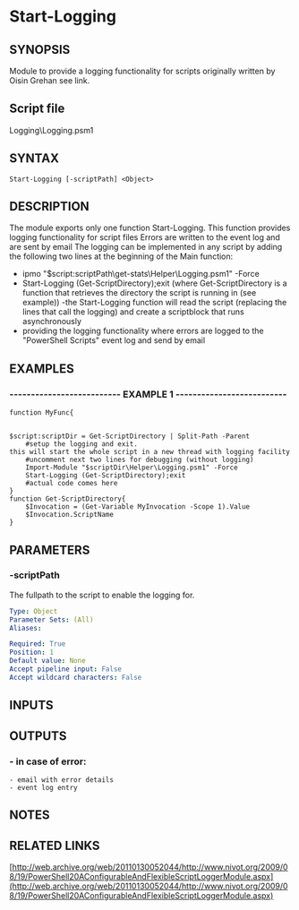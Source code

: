 # Start-Logging

## SYNOPSIS
Module to provide a logging functionality for scripts originally written by Oisin Grehan
see link.

## Script file
Logging\Logging.psm1

## SYNTAX

```
Start-Logging [-scriptPath] <Object>
```

## DESCRIPTION
The module exports only one function Start-Logging.
This function provides logging 
functionality for script files
Errors are written to the event log and are sent by email
The logging can be implemented in any script by adding the following two lines at the beginning of the Main function:
- ipmo "$script:scriptPath\get-stats\Helper\Logging.psm1" -Force
- Start-Logging (Get-ScriptDirectory);exit (where Get-ScriptDirectory is a function that retrieves the directory the script is running in (see example))
-the Start-Logging function will read the script (replacing the lines that call the logging) and create a scriptblock that runs asynchronously
- providing the logging functionality where errors are logged to the "PowerShell Scripts" event log and send by email

## EXAMPLES

### -------------------------- EXAMPLE 1 --------------------------
```
function MyFunc{


$script:scriptDir = Get-ScriptDirectory | Split-Path -Parent
	#setup the logging and exit.
this will start the whole script in a new thread with logging facility
	#uncomment next two lines for debugging (without logging)
	Import-Module "$scriptDir\Helper\Logging.psm1" -Force
	Start-Logging (Get-ScriptDirectory);exit
	#actual code comes here
}
function Get-ScriptDirectory{
	$Invocation = (Get-Variable MyInvocation -Scope 1).Value
	$Invocation.ScriptName
}
```
## PARAMETERS

### -scriptPath
The fullpath to the script to enable the logging for.

```yaml
Type: Object
Parameter Sets: (All)
Aliases: 

Required: True
Position: 1
Default value: None
Accept pipeline input: False
Accept wildcard characters: False
```

## INPUTS

## OUTPUTS

### - in case of error:
	- email with error details
	- event log entry

## NOTES

## RELATED LINKS

[http://web.archive.org/web/20110130052044/http://www.nivot.org/2009/08/19/PowerShell20AConfigurableAndFlexibleScriptLoggerModule.aspx](http://web.archive.org/web/20110130052044/http://www.nivot.org/2009/08/19/PowerShell20AConfigurableAndFlexibleScriptLoggerModule.aspx)


